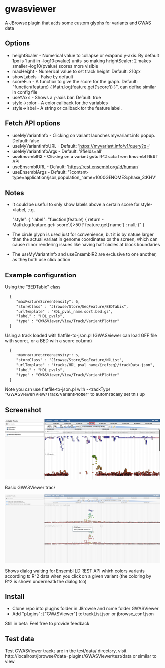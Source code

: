 # gwasviewer

A JBrowse plugin that adds some custom glyphs for variants and GWAS data


## Options

* heightScaler - Numerical value to collapse or exapand y-axis. By default 1px is 1 unit in -log10(pvalue) units, so making heightScaler: 2 makes smaller -log10(pvalue) scores more visible
* maxHeight - Numerical value to set track height. Default: 210px
* showLabels - False by default
* scoreFun - A function to give the score for the graph. Default: "function(feature) { Math.log(feature.get('score')) }", can define similar in config file
* useYAxis - Shows a y-axis bar. Default: true
* style->color - A color callback for the variables
* style->label - A string or callback for the feature label.

## Fetch API options

* useMyVariantInfo - Clicking on variant launches myvariant.info popup. Default: false
* useMyVariantInfoURL - Default: 'https://myvariant.info/v1/query?q='
* useMyVariantInfoArgs - Default: '&fields=all'
* useEnsemblR2 - Clicking on a variant gets R^2 data from Ensembl REST API
* useEnsemblURL - Default: 'https://rest.ensembl.org/ld/human'
* useEnsemblArgs - Default: '?content-type=application/json;population_name=1000GENOMES:phase_3:KHV'


## Notes

* It could be useful to only show labels above a certain score for style->label, e.g. 

    "style": {
        "label": "function(feature) { return -Math.log(feature.get('score'))>50 ? feature.get('name') : null; }"
    }

* The circle glyph is used just for convenience, but it is by nature larger than the actual variant in genome coordinates on the screen, which can cause minor rendering issues like having half circles at block boundaries
* The useMyVariantInfo and useEnsemblR2 are exclusive to one another, as they both use click action


## Example configuration

Using the "BEDTabix" class


      {
         "maxFeatureScreenDensity": 6,
         "storeClass" : "JBrowse/Store/SeqFeature/BEDTabix",
         "urlTemplate" : "HDL_pval_name.sort.bed.gz",
         "label" : "HDL_pvals",
         "type" : "GWASViewer/View/Track/VariantPlotter"
      }

Using a track loaded with flatfile-to-json.pl (GWASViewer can load GFF file with scores, or a BED with a score column)

      {
         "maxFeatureScreenDensity": 6,
         "storeClass" : "JBrowse/Store/SeqFeature/NCList",
         "urlTemplate" : "tracks/HDL_pval_name/{refseq}/trackData.json",
         "label" : "HDL_pvals",
         "type" : "GWASViewer/View/Track/VariantPlotter"
      }

Note you can use flatfile-to-json.pl with --trackType "GWASViewer/View/Track/VariantPlotter" to automatically set this up

## Screenshot

![](img/plotter.png)

Basic GWASViewer track

![](img/ensembl.png)

Shows dialog waiting for Ensembl LD REST API which colors variants according to R^2 data when you click on a given variant (the coloring by R^2 is shown underneath the dialog too)

## Install

- Clone repo into plugins folder in JBrowse and name folder GWASViewer
- Add "plugins": ["GWASViewer"] to trackList.json or jbrowse_conf.json


Still in beta! Feel free to provide feedback

## Test data

Test GWASViewer tracks are in the test/data/ directory, visit http://localhost/jbrowse/?data=plugins/GWASViewer/test/data or similar to view
